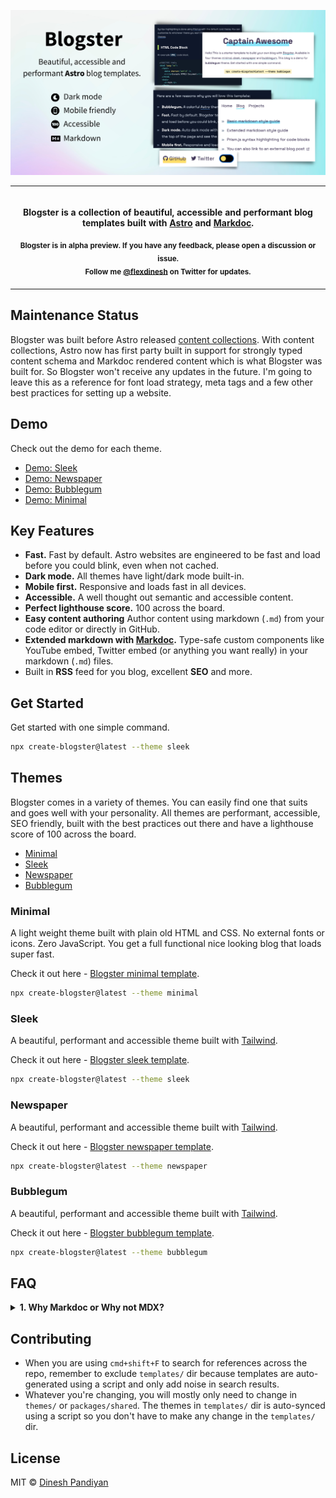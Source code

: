 ![Blogster - Beautiful, accessible and performant Astroblog templates.](/gh-assets/gh-cover.png)

<p align="center">
    <table>
        <tbody>
            <td align="center">
                <img width="2000" height="0" /><br>
                <p align="center">
                    <strong>Blogster<strong> is a collection of beautiful, accessible and performant blog templates built with <a href="https://astro.build">Astro</a> and <a href="https://markdoc.dev">Markdoc</a>.
                </p>
                <sub>
                    Blogster is in <b>alpha</b> preview. If you have any feedback, please open a discussion or issue.<br>
                    Follow me <a href="https://twitter.com/flexdinesh">@flexdinesh</a> on Twitter for updates.</sub><br>
                <img width="2000" height="0" />
            </td>
        </tbody>
    </table>
</p>

## Maintenance Status

Blogster was built before Astro released [content collections](https://docs.astro.build/en/guides/content-collections/). With content collections, Astro now has first party built in support for strongly typed content schema and Markdoc rendered content which is what Blogster was built for. So Blogster won't receive any updates in the future. I'm going to leave this as a reference for font load strategy, meta tags and a few other best practices for setting up a website.

## Demo

Check out the demo for each theme.

- [Demo: Sleek](https://blogster-sleek.netlify.app)
- [Demo: Newspaper](https://blogster-newspaper.netlify.app)
- [Demo: Bubblegum](https://blogster-bubblegum.netlify.app)
- [Demo: Minimal](https://blogster-minimal.netlify.app)

## Key Features

- **Fast.** Fast by default. Astro websites are engineered to be fast and load before you could blink, even when not cached.
- **Dark mode.** All themes have light/dark mode built-in.
- **Mobile first.** Responsive and loads fast in all devices.
- **Accessible.** A well thought out semantic and accessible content.
- **Perfect lighthouse score.** 100 across the board.
- **Easy content authoring** Author content using markdown (`.md`) from your code editor or directly in GitHub.
- **Extended markdown with [Markdoc](https://markdoc.dev).** Type-safe custom components like YouTube embed, Twitter embed (or anything you want really) in your markdown (`.md`) files.
- Built in **RSS** feed for you blog, excellent **SEO** and more.

## Get Started

Get started with one simple command.

```bash
npx create-blogster@latest --theme sleek
```

## Themes

Blogster comes in a variety of themes. You can easily find one that suits and goes well with your personality. All themes are performant, accessible, SEO friendly, built with the best practices out there and have a lighthouse score of 100 across the board.

- [Minimal](#minimal)
- [Sleek](#sleek)
- [Newspaper](#newspaper)
- [Bubblegum](#bubblegum)

### Minimal

A light weight theme built with plain old HTML and CSS. No external fonts or icons. Zero JavaScript. You get a full functional nice looking blog that loads super fast.

Check it out here - [Blogster minimal template](https://blogster-minimal.netlify.com).

```bash
npx create-blogster@latest --theme minimal
```

### Sleek

A beautiful, performant and accessible theme built with [Tailwind](https://tailwindcss.com).

Check it out here - [Blogster sleek template](https://blogster-sleek.netlify.com).

```bash
npx create-blogster@latest --theme sleek
```

### Newspaper

A beautiful, performant and accessible theme built with [Tailwind](https://tailwindcss.com).

Check it out here - [Blogster newspaper template](https://blogster-newspaper.netlify.com).

```bash
npx create-blogster@latest --theme newspaper
```

### Bubblegum

A beautiful, performant and accessible theme built with [Tailwind](https://tailwindcss.com).

Check it out here - [Blogster bubblegum template](https://blogster-bubblegum.netlify.com).

```bash
npx create-blogster@latest --theme bubblegum
```

<!-- ## Showcase

Collections of blogs built with Blogster.

1. [dineshpandiyan.com (sleek)](https://dineshpandiyan.com)

Create a PR to add yours to the list. -->

## FAQ

<details>
    <summary><strong>1. Why Markdoc or Why not MDX?</strong></summary>
    <p>
        MDX is great but when you use MDX, your MDX content is stored as code within your `.md` files. Markdoc lets you build and use your own custom components (Eg. YouTube embed, Twitter embed, Carousel, etc) within your markdown files with a special syntax. Your content is stored as text without having to leak code (imports or JSX) into your `.md` files. You can build validations, type-safety and all sorts of customisations for your custom components with Markdoc. If you're still not convinced, hear this, you can pass Markdoc content as string (just like any other string) throughout your application, store it in local storage or send it as params over the network. IMHO, Markdoc based content authoring gives you the full flexibility of markdown without the limits of the markdown syntax.
    </p>
</details>

## Contributing

- When you are using `cmd+shift+F` to search for references across the repo, remember to exclude `templates/` dir because templates are auto-generated using a script and only add noise in search results.
- Whatever you're changing, you will mostly only need to change in `themes/` or `packages/shared`. The themes in `templates/` dir is auto-synced using a script so you don't have to make any change in the `templates/` dir.

## License

MIT © [Dinesh Pandiyan](https://github.com/flexdinesh)
